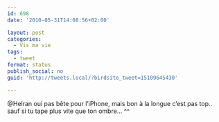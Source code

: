 ```yaml
---
id: 698
date: '2010-05-31T14:08:56+02:00'

layout: post
categories:
  - Vis ma vie
tags:
  - tweet
format: status
publish_social: no
guid: 'http://tweets.local/?birdsite_tweet=15109645430'

---
```


@Helran oui pas bête pour l’iPhone, mais bon à la longue c’est pas top.. sauf si tu tape plus vite que ton ombre… ^^